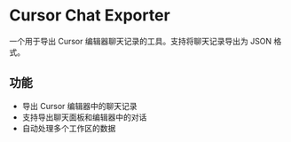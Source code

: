 # Cursor Chat Exporter

一个用于导出 Cursor 编辑器聊天记录的工具。支持将聊天记录导出为 JSON 格式。

## 功能

- 导出 Cursor 编辑器中的聊天记录
- 支持导出聊天面板和编辑器中的对话
- 自动处理多个工作区的数据
